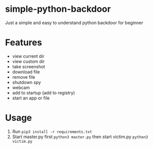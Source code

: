 # simple-python-backdoor
Just a simple and easy to understand python backdoor for beginner
# Features
- view current dir
- view custom dir 
- take screenshot
- download file
- remove file
- shutdown spy
- webcam 
- add to startup (add to registry)
- start an app or file
# Usage
1. Run `pip3 install -r requirements.txt`
2. Start master.py first `python3 master.py` then start victim.py `python3 victim.py`
